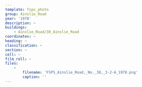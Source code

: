 ```yaml
---
template: fsps_photo
group: Ainslie_Road
year: '1978'
description: ~
buildings:
    - Ainslie_Road/30_Ainslie_Road
coordinates: ~
heading: ~
classification: ~
section: ~
cell: ~
film_roll: ~
files:
    -
        filename: 'FSPS_Ainslie_Road,_No._30,_3-2-A_1978.png'
        caption: ''
---
```


